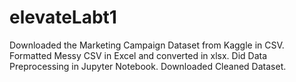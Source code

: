 # elevateLabt1

Downloaded the Marketing Campaign Dataset from Kaggle in CSV.
Formatted Messy CSV in Excel and converted in xlsx.
Did Data Preprocessing in Jupyter Notebook.
Downloaded Cleaned Dataset.

